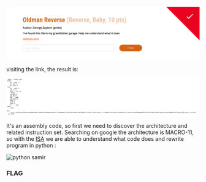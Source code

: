 
![Oldman_Reverse_0](https://github.com/Apollo3000/CTF_Writeup/blob/master/2019/CyBRICS%20CTF%20Quals%202019/img/Oldman_Reverse_0.png)

visiting the link, the result is:

![Oldman_Reverse_1](https://github.com/Apollo3000/CTF_Writeup/blob/master/2019/CyBRICS%20CTF%20Quals%202019/img/Oldman_Reverse_1.png)

It's an assembly code, so first we need to discover the architecture and related instruction set. Searching on google the architecture is MACRO-11, so with the [ISA](www.dmv.net/dec/pdf/macro.pdf) we are able to understand what code does and rewrite program in python :

![python samir]()

### FLAG
``` ```

